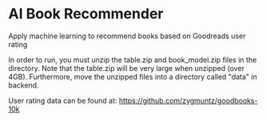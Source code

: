 # AI Book Recommender
Apply machine learning to recommend books based on Goodreads user rating

In order to run, you must unzip the table.zip and book_model.zip files in the directory. Note that the table.zip will be very large when unzipped (over 4GB). Furthermore, move the unzipped files into a directory called "data" in backend.

User rating data can be found at: https://github.com/zygmuntz/goodbooks-10k
